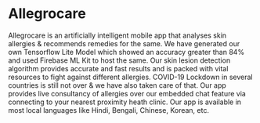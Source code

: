 # Allegrocare
Allegrocare is an artificially intelligent mobile app that analyses skin allergies & recommends remedies for the same. We have generated our own Tensorflow Lite Model which showed an accuracy greater than 84% and used Firebase ML Kit to host the same. Our skin lesion detection algorithm provides accurate and fast results and is packed with vital resources to fight against different allergies. COVID-19 Lockdown in several countries is still not over & we have also taken care of that. Our app provides live consultancy of allergies over our embedded chat feature via connecting to your nearest proximity heath clinic. Our app is available in most local languages like Hindi, Bengali, Chinese, Korean, etc.
